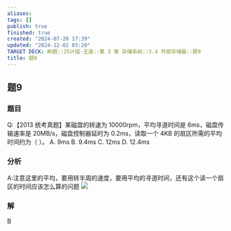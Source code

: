 ```yaml
---
aliases: 
tags: []
publish: true
finished: true
created: "2024-07-20 17:39"
updated: "2024-12-02 03:20"
TARGET DECK: 刷题::25计组-王道::第 3 章 存储系统::3.4 外部存储器::题9
title: 题9
---
```

## 题9
### 题目
Q:【2013 统考真题】某磁盘的转速为 10000rpm，平均寻道时间是 6ms，磁盘传输速率是 20MB/s，磁盘控制器延时为 0.2ms，读取一个 4KB 的扇区所需的平均时间约为（ ）。
A. 9ms
B. 9.4ms
C. 12ms
D. 12.4ms
### 分析
A:注意这里的平均，要用转半周的速度，要用平均的寻道时间，还有这个读一个扇区的时间应该怎么算的问题
![](https://img.hwenyi.tech/202408031708736.webp)
### 解
B
